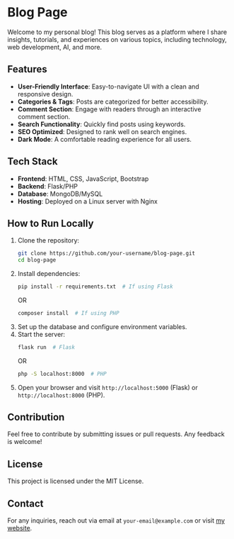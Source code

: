 # Blog Page

Welcome to my personal blog! This blog serves as a platform where I share insights, tutorials, and experiences on various topics, including technology, web development, AI, and more.

## Features
- **User-Friendly Interface**: Easy-to-navigate UI with a clean and responsive design.
- **Categories & Tags**: Posts are categorized for better accessibility.
- **Comment Section**: Engage with readers through an interactive comment section.
- **Search Functionality**: Quickly find posts using keywords.
- **SEO Optimized**: Designed to rank well on search engines.
- **Dark Mode**: A comfortable reading experience for all users.

## Tech Stack
- **Frontend**: HTML, CSS, JavaScript, Bootstrap
- **Backend**: Flask/PHP
- **Database**: MongoDB/MySQL
- **Hosting**: Deployed on a Linux server with Nginx

## How to Run Locally
1. Clone the repository:
   ```sh
   git clone https://github.com/your-username/blog-page.git
   cd blog-page
   ```
2. Install dependencies:
   ```sh
   pip install -r requirements.txt  # If using Flask
   ```
   OR
   ```sh
   composer install  # If using PHP
   ```
3. Set up the database and configure environment variables.
4. Start the server:
   ```sh
   flask run  # Flask
   ```
   OR
   ```sh
   php -S localhost:8000  # PHP
   ```
5. Open your browser and visit `http://localhost:5000` (Flask) or `http://localhost:8000` (PHP).

## Contribution
Feel free to contribute by submitting issues or pull requests. Any feedback is welcome!

## License
This project is licensed under the MIT License.

## Contact
For any inquiries, reach out via email at `your-email@example.com` or visit [my website](https://your-website.com).

